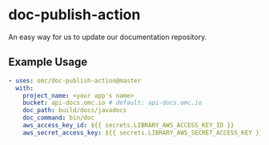 # doc-publish-action

An easy way for us to update our documentation repository.

## Example Usage

```yaml
- uses: omc/doc-publish-action@master
  with:
    project_name: <your app's name>
    bucket: api-docs.omc.io # default: api-docs.omc.io
    doc_path: build/docs/javadocs
    doc_command: bin/doc
    aws_access_key_id: ${{ secrets.LIBRARY_AWS_ACCESS_KEY_ID }}
    aws_secret_access_key: ${{ secrets.LIBRARY_AWS_SECRET_ACCESS_KEY }}
```

